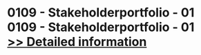 # 0109 - Stakeholderportfolio - 01<br />0109 - Stakeholderportfolio - 01<br />[>> Detailed information](https://secure.shareit.com/shareit/product.html?productid=300967317&affiliateid=200057808)